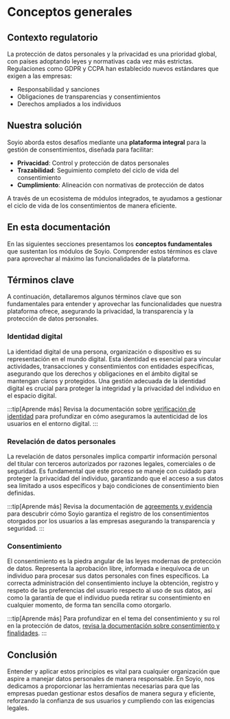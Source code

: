 # Conceptos generales

## Contexto regulatorio

La protección de datos personales y la privacidad es una prioridad global, con países adoptando leyes y normativas cada vez más estrictas. Regulaciones como GDPR y CCPA han establecido nuevos estándares que exigen a las empresas:
- Responsabilidad y sanciones
- Obligaciones de transparencias y consentimientos
- Derechos ampliados a los individuos

## Nuestra solución

Soyio aborda estos desafíos mediante una **plataforma integral** para la gestión de consentimientos, diseñada para facilitar:
- **Privacidad**: Control y protección de datos personales
- **Trazabilidad**: Seguimiento completo del ciclo de vida del consentimiento
- **Cumplimiento**: Alineación con normativas de protección de datos

A través de un ecosistema de módulos integrados, te ayudamos a gestionar el ciclo de vida de los consentimientos de manera eficiente.

## En esta documentación

En las siguientes secciones presentamos los **conceptos fundamentales** que sustentan los módulos de Soyio. Comprender estos términos es clave para aprovechar al máximo las funcionalidades de la plataforma.

## Términos clave

A continuación, detallaremos algunos términos clave que son fundamentales para entender y aprovechar las funcionalidades que nuestra plataforma ofrece, asegurando la privacidad, la transparencia y la protección de datos personales.

### Identidad digital
La identidad digital de una persona, organización o dispositivo es su representación en el mundo digital. Esta identidad es esencial para vincular actividades, transacciones y consentimientos con entidades específicas, asegurando que los derechos y obligaciones en el ámbito digital se mantengan claros y protegidos. Una gestión adecuada de la identidad digital es crucial para proteger la integridad y la privacidad del individuo en el espacio digital.

:::tip[Aprende más]
Revisa la documentación sobre [verificación de identidad](./verification.md) para profundizar en cómo aseguramos la autenticidad de los usuarios en el entorno digital.
:::

### Revelación de datos personales
La revelación de datos personales implica compartir información personal del titular con terceros autorizados por razones legales, comerciales o de seguridad. Es fundamental que este proceso se maneje con cuidado para proteger la privacidad del individuo, garantizando que el acceso a sus datos sea limitado a usos específicos y bajo condiciones de consentimiento bien definidas.

:::tip[Aprende más]
Revisa la documentación de [agreements y evidencia](agreement.md) para descubrir cómo Soyio garantiza el registro de los consentimientos otorgados por los usuarios a las empresas asegurando la transparencia y seguridad.
:::

### Consentimiento
El consentimiento es la piedra angular de las leyes modernas de protección de datos. Representa la aprobación libre, informada e inequívoca de un individuo para procesar sus datos personales con fines específicos. La correcta administración del consentimiento incluye la obtención, registro y respeto de las preferencias del usuario respecto al uso de sus datos, así como la garantía de que el individuo pueda retirar su consentimiento en cualquier momento, de forma tan sencilla como otorgarlo.

:::tip[Aprende más]
Para profundizar en el tema del consentimiento y su rol en la protección de datos, [revisa la documentación sobre consentimiento y finalidades](./consent.md).
:::

## Conclusión
Entender y aplicar estos principios es vital para cualquier organización que aspire a manejar datos personales de manera responsable. En Soyio, nos dedicamos a proporcionar las herramientas necesarias para que las empresas puedan gestionar estos desafíos de manera segura y eficiente, reforzando la confianza de sus usuarios y cumpliendo con las exigencias legales.
